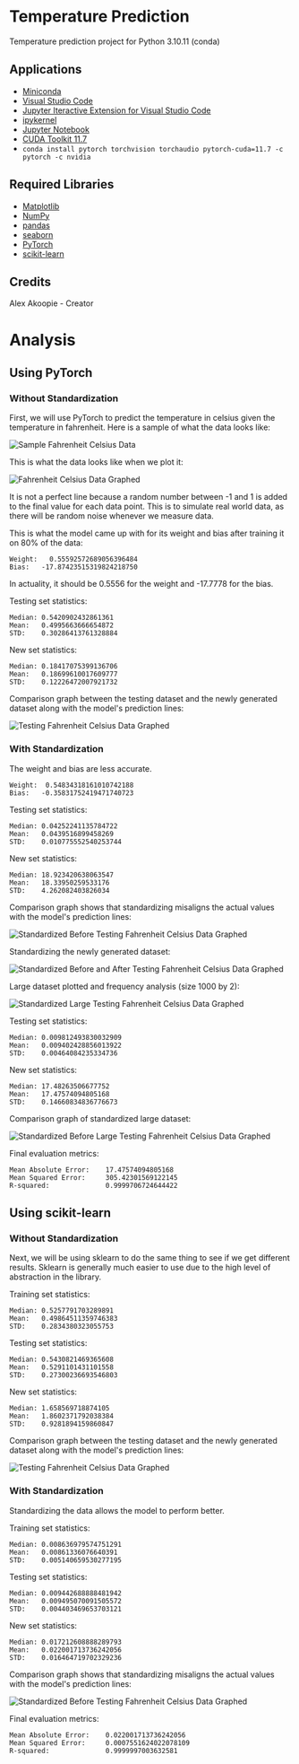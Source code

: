 # Temperature Prediction

Temperature prediction project for Python 3.10.11 (conda)

## Applications

* [Miniconda](https://docs.conda.io/en/latest/miniconda.html "Miniconda download")
* [Visual Studio Code](https://code.visualstudio.com/download "Visual Studio Code download")
* [Jupyter Iteractive Extension for Visual Studio Code](https://marketplace.visualstudio.com/items?itemName=ms-toolsai.jupyter "Jupyter Extension for Visual Studio Code installation page")
* [ipykernel](https://pypi.org/project/ipykernel/ "ipykernel for Jupyter")
* [Jupyter Notebook](https://jupyter.org/ "Jupyter Notebook download")
* [CUDA Toolkit 11.7](https://developer.nvidia.com/cuda-11-7-0-download-archive?target_os=Windows&target_arch=x86_64&target_version=10 "CUDA Toolkit 11.7 for Windows")
* `conda install pytorch torchvision torchaudio pytorch-cuda=11.7 -c pytorch -c nvidia`

## Required Libraries

* [Matplotlib](https://matplotlib.org/)
* [NumPy](https://numpy.org/)
* [pandas](https://pandas.pydata.org/)
* [seaborn](https://seaborn.pydata.org/)
* [PyTorch](https://pytorch.org/)
* [scikit-learn](https://scikit-learn.org/stable/)

## Credits

Alex Akoopie - Creator

# Analysis

## Using PyTorch

### Without Standardization

First, we will use PyTorch to predict the temperature in celsius given the temperature in fahrenheit. Here is a sample of what the data looks like:

![Sample Fahrenheit Celsius Data](imgs/1_data_fahrenheit_celsius_sample.png)

This is what the data looks like when we plot it:

![Fahrenheit Celsius Data Graphed](imgs/2_data_fahrenheit_celsius.png)

It is not a perfect line because a random number between -1 and 1 is added to the final value for each data point. This is to simulate real world data, as there will be random noise whenever we measure data.

This is what the model came up with for its weight and bias after training it on 80% of the data:

```
Weight:	  0.55592572689056396484
Bias:	-17.87423515319824218750
```

In actuality, it should be 0.5556 for the weight and -17.7778 for the bias.

Testing set statistics:

```
Median:	0.5420902432861361
Mean:	0.4995663666654872
STD:	0.30286413761328884
```

New set statistics:

```
Median:	0.18417075399136706
Mean:	0.18699610017609777
STD:	0.12226472007921732
```

Comparison graph between the testing dataset and the newly generated dataset along with the model's prediction lines:

![Testing Fahrenheit Celsius Data Graphed](imgs/3_testing_fahrenheit_celsius.png)

### With Standardization

The weight and bias are less accurate.

```
Weight:	 0.54834318161010742188
Bias:	-0.35831752419471740723
```

Testing set statistics:

```
Median:	0.04252241135784722
Mean:	0.0439516899458269
STD:	0.010775552540253744
```

New set statistics:
```
Median:	18.923420638063547
Mean:	18.33950259533176
STD:	4.262082403826034
```

Comparison graph shows that standardizing misaligns the actual values with the model's prediction lines:

![Standardized Before Testing Fahrenheit Celsius Data Graphed](imgs/4_testing_fahrenheit_celsius.png)

Standardizing the newly generated dataset:

![Standardized Before and After Testing Fahrenheit Celsius Data Graphed](imgs/5_testing_fahrenheit_celsius.png)

Large dataset plotted and frequency analysis (size 1000 by 2):

![Standardized Large Testing Fahrenheit Celsius Data Graphed](imgs/6_testing_fahrenheit_celsius.png)

Testing set statistics:
```
Median:	0.009812493830032909
Mean:	0.009402428856013922
STD:	0.00464084235334736
```

New set statistics:
```
Median:	17.48263506677752
Mean:	17.47574094805168
STD:	0.14660834836776673
```

Comparison graph of standardized large dataset:

![Standardized Before Large Testing Fahrenheit Celsius Data Graphed](imgs/7_testing_fahrenheit_celsius.png)

Final evaluation metrics:
```
Mean Absolute Error:	17.47574094805168
Mean Squared Error:     305.42301569122145
R-squared:              0.9999706724644422
```

## Using scikit-learn

### Without Standardization

Next, we will be using sklearn to do the same thing to see if we get different results. Sklearn is generally much easier to use due to the high level of abstraction in the library.

Training set statistics:
```
Median:	0.5257791703289891
Mean:	0.49864511359746383
STD:	0.2834380323055753
```

Testing set statistics:
```
Median:	0.5430821469365608
Mean:	0.5291101431101558
STD:	0.27300236693546803
```

New set statistics:
```
Median:	1.658569718874105
Mean:	1.8602371792038384
STD:	0.9281894159860847
```
Comparison graph between the testing dataset and the newly generated dataset along with the model's prediction lines:

![Testing Fahrenheit Celsius Data Graphed](imgs/8_testing_fahrenheit_celsius.png)

### With Standardization

Standardizing the data allows the model to perform better.

Training set statistics:
```
Median:	0.008636979574751291
Mean:	0.00861336076640391
STD:	0.005140659530277195
```

Testing set statistics:
```
Median:	0.009442688888481942
Mean:	0.009495070091505572
STD:	0.004403469653703121
```

New set statistics:
```
Median:	0.017212608888289793
Mean:	0.022001713736242056
STD:	0.016464719702329236
```

Comparison graph shows that standardizing misaligns the actual values with the model's prediction lines:

![Standardized Before Testing Fahrenheit Celsius Data Graphed](imgs/9_testing_fahrenheit_celsius.png)

Final evaluation metrics:
```
Mean Absolute Error:    0.022001713736242056
Mean Squared Error:     0.0007551624022078109
R-squared:              0.9999997003632581
```
